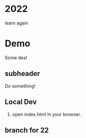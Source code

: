 # 2022
learn again

# Demo

Some des!


## subheader
Do something!

## Local Dev

1. open index.html in your browser.


## branch for 22
